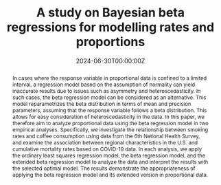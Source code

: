 ---
title: "A study on Bayesian beta regressions for modelling rates and proportions"
authors:
- admin
- Jaeoh Kim
- Seongil Jo
date: "2024-06-30T00:00:00Z"
doi: "10.5351/KJAS.2024.37.3.339"

# Schedule page publish date (NOT publication's date).
publishDate: "2024-07-01T00:00:00Z"

# Publication type.
publication_types: ["article-journal"] # "article" 또는 "article-journal"

# Publication name and optional abbreviated publication name.
publication: "In *The Korean Journal of Applied Statistics*, 2024, Vol. 37, No. 3, 339-353"
publication_short: "In *KJAS*"

abstract: "In cases where the response variable in proportional data is confined to a limited interval, a regression model based on the assumption of normality can yield inaccurate results due to issues such as asymmetry and heteroscedasticity. In such cases, the beta regression model can be considered as an alternative. This model reparametrizes the beta distribution in terms of mean and precision parameters, assuming that the response variable follows a beta distribution. This allows for easy consideration of heteroscedasticity in the data. In this paper, we therefore aim to analyze proportional data using the beta regression model in two empirical analyses. Specifically, we investigate the relationship between smoking rates and coffee consumption using data from the 6th National Health Survey, and examine the association between regional characteristics in the U.S. and cumulative mortality rates based on COVID-19 data. In each analysis, we apply the ordinary least squares regression model, the beta regression model, and the extended beta regression model to analyze the data and interpret the results with the selected optimal model. The results demonstrate the appropriateness of applying the beta regression model and its extended version in proportional data."

# Summary. An optional shortened abstract.
summary: "비율자료 모델링을 위한 베타회귀 : 흡연율과 COVID-19 로 인한 사망률 자료를 실증 분석"

tags:
- bayesian
- Beta Regression
- Proportion Data

featured: true
image:
  preview_only: true
---